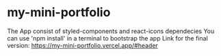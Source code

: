 # my-mini-portfolio
The App consist of styled-components and react-icons dependecies
You can use 'npm install' in a terminal to bootstrap the app
Link for the final version: https://my-mini-portfolio.vercel.app/#header
